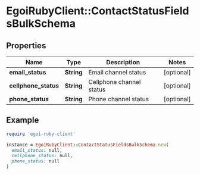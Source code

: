# EgoiRubyClient::ContactStatusFieldsBulkSchema

## Properties

| Name | Type | Description | Notes |
| ---- | ---- | ----------- | ----- |
| **email_status** | **String** | Email channel status | [optional] |
| **cellphone_status** | **String** | Cellphone channel status | [optional] |
| **phone_status** | **String** | Phone channel status | [optional] |

## Example

```ruby
require 'egoi-ruby-client'

instance = EgoiRubyClient::ContactStatusFieldsBulkSchema.new(
  email_status: null,
  cellphone_status: null,
  phone_status: null
)
```

